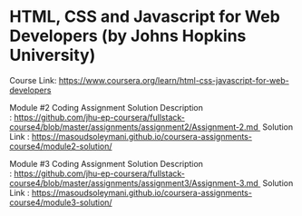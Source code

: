 # HTML, CSS and Javascript for Web Developers (by Johns Hopkins University)
Course Link: https://www.coursera.org/learn/html-css-javascript-for-web-developers


Module #2 Coding Assignment Solution
Description : https://github.com/jhu-ep-coursera/fullstack-course4/blob/master/assignments/assignment2/Assignment-2.md 
Solution Link : https://masoudsoleymani.github.io/coursera-assignments-course4/module2-solution/

Module #3 Coding Assignment Solution
Description : https://github.com/jhu-ep-coursera/fullstack-course4/blob/master/assignments/assignment3/Assignment-3.md 
Solution Link : https://masoudsoleymani.github.io/coursera-assignments-course4/module3-solution/


